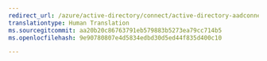 ```yaml
---
redirect_url: /azure/active-directory/connect/active-directory-aadconnect-feature-automatic-upgrade
translationtype: Human Translation
ms.sourcegitcommit: aa20b20c86763791eb579883b5273ea79cc714b5
ms.openlocfilehash: 9e90780807e4d5834edbd30d5ed44f835d400c10

---
```




<!--HONumber=Feb17_HO2-->


